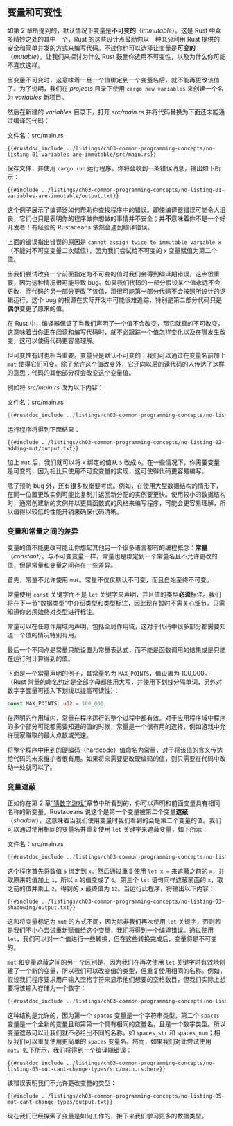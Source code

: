 ## 变量和可变性

如第 2 章所提到的，默认情况下变量是**不可变的**（*immutable*）。这是 Rust 中众多精妙之处的其中一个，Rust 的这些设计点鼓励你以一种充分利用 Rust 提供的安全和简单并发的方式来编写代码。不过你也可以选择让变量是**可变的**（*mutable*）。让我们来探讨为什么 Rust 鼓励你选用不可变性，以及为什么你可能不喜欢这样。

当变量不可变时，这意味着一旦一个值绑定到一个变量名后，就不能再更改该值了。为了说明，我们在 *projects* 目录下使用 `cargo new variables` 来创建一个名为 *variables* 新项目。

然后在新建的 *variables* 目录下，打开 *src/main.rs* 并将代码替换为下面还未能通过编译的代码：

<span class="filename">文件名：src/main.rs</span>

```rust,ignore,does_not_compile
{{#rustdoc_include ../listings/ch03-common-programming-concepts/no-listing-01-variables-are-immutable/src/main.rs}}
```

保存文件，并使用 `cargo run` 运行程序。你将会收到一条错误消息，输出如下所示：

```console
{{#include ../listings/ch03-common-programming-concepts/no-listing-01-variables-are-immutable/output.txt}}
```

这个例子展示了编译器如何帮助你查找程序中的错误。即使编译器错误可能令人沮丧，它们也只是表明你的程序做你想做的事情并不安全；并**不**意味着你不是一个好开发者！有经验的 Rustaceans 依然会遇到编译错误。

上面的错误指出错误的原因是 `cannot
assign twice to immutable variable x`（不能对不可变变量二次赋值），因为我们尝试给不可变的 `x` 变量赋值为第二个值。

当我们尝试改变一个前面指定为不可变的值时我们会得到编译期错误，这点很重要，因为这种情况很可能导致 bug。如果我们代码的一部分假设某个值永远不会更改，而代码的另一部分更改了该值，那很可能第一部分代码不会按照所设计的逻辑运行。这个 bug 的根源在实际开发中可能很难追踪，特别是第二部分代码只是**偶尔**变更了原来的值。

在 Rust 中，编译器保证了当我们声明了一个值不会改变，那它就真的不可改变。这意味着当你正在阅读和编写代码时，就不必跟踪一个值怎样变化以及在哪发生改变，这可以使得代码更容易理解。

但可变性有时也相当重要。变量只是默认不可变的；我们可以通过在变量名前加上 `mut` 使得它们可变。除了允许这个值改变外，它还向以后的读代码的人传达了这样的意思：代码的其他部分将会改变这个变量值。

例如将 *src/main.rs* 改为以下内容：

<span class="filename">文件名：src/main.rs</span>

```rust
{{#rustdoc_include ../listings/ch03-common-programming-concepts/no-listing-02-adding-mut/src/main.rs}}
```

运行程序将得到下面结果：

```console
{{#include ../listings/ch03-common-programming-concepts/no-listing-02-adding-mut/output.txt}}
```

加上 `mut` 后，我们就可以将 `x` 绑定的值从 `5` 改成 `6`。在一些情况下，你需要变量是可变的，因为相比只使用不可变变量的实现，这可使得代码更容易编写。

除了预防 bug 外，还有很多权衡要考虑。例如，在使用大型数据结构的情形下，在同一位置更改实例可能比复制并返回新分配的实例要更快。使用较小的数据结构时，通常创建新的实例并以更具函数式的风格来编写程序，可能会更容易理解，所以值得以较低的性能开销来确保代码清晰。

### 变量和常量之间的差异

变量的值不能更改可能让你想起其他另一个很多语言都有的编程概念：**常量**（*constant*）。与不可变变量一样，常量也是绑定到一个常量名且不允许更改的值，但是常量和变量之间存在一些差异。

首先，常量不允许使用 `mut`。常量不仅仅默认不可变，而且自始至终不可变。

常量使用 `const` 关键字而不是 `let` 关键字来声明，并且值的类型**必须**标注。我们将在下一节[“数据类型”][data-types]<!-- ignore
-->中介绍类型和类型标注，因此现在暂时不需关心细节。只需知道你必须始终对类型进行标注。

常量可以在任意作用域内声明，包括全局作用域，这对于代码中很多部分都需要知道一个值的情况特别有用。

最后一个不同点是常量只能设置为常量表达式，而不能是函数调用的结果或是只能在运行时计算得到的值。

下面是一个常量声明的例子，其常量名为 `MAX_POINTS`，值设置为 100,000。（Rust 常量的命名约定是全部字母都使用大写，并使用下划线分隔单词，另外对数字字面量可插入下划线以提高可读性）：

```rust
const MAX_POINTS: u32 = 100_000;
```

在声明的作用域内，常量在程序运行的整个过程中都有效。对于应用程序域中程序的多个部分可能都需要知道的值的时候，常量是一个很有用的选择，例如游戏中允许玩家赚取的最大点数或光速。

将整个程序中用到的硬编码（hardcode）值命名为常量，对于将该值的含义传达给代码的未来维护者很有用。如果将来需要更改硬编码的值，则只需要在代码中改动一处就可以了。

### 变量遮蔽

正如你在第 2 章[“猜数字游戏”][comparing-the-guess-to-the-secret-number]<!-- ignore -->章节中所看到的，你可以声明和前面变量具有相同名称的新变量。Rustaceans 说这个是第一个变量被第二个变量**遮蔽**（*shadow*），这意味着当我们使用变量时我们看到的会是第二个变量的值。我们可以通过使用相同的变量名并重复使用 `let` 关键字来遮蔽变量，如下所示：

<span class="filename">文件名：src/main.rs</span>

```rust
{{#rustdoc_include ../listings/ch03-common-programming-concepts/no-listing-03-shadowing/src/main.rs}}
```

这个程序首先将数值 `5` 绑定到 `x`。然后通过重复使用 `let x =` 来遮蔽之前的 `x`，并取原来的值加上 `1`，所以 `x` 的值变成了 `6`。第三个 `let` 语句同样遮蔽前面的 `x`，取之前的值并乘上 `2`，得到的 `x` 最终值为 `12`。当运行此程序，将输出以下内容：

```console
{{#include ../listings/ch03-common-programming-concepts/no-listing-03-shadowing/output.txt}}
```

这和将变量标记为 `mut` 的方式不同，因为除非我们再次使用 `let` 关键字，否则若是我们不小心尝试重新赋值给这个变量，我们将得到一个编译错误。通过使用 `let`，我们可以对一个值进行一些转换，但在这些转换完成后，变量将是不可变的。

`mut` 和变量遮蔽之间的另一个区别是，因为我们在再次使用 `let` 关键字时有效地创建了一个新的变量，所以我们可以改变值的类型，但重复使用相同的名称。例如，假设我们程序要求用户输入空格字符来显示他们想要的空格数目，但我们实际上想要将该输入存储为一个数字：

```rust
{{#rustdoc_include ../listings/ch03-common-programming-concepts/no-listing-04-shadowing-can-change-types/src/main.rs:here}}
```

这种结构是允许的，因为第一个 `spaces` 变量是一个字符串类型，第二个 `spaces` 变量是一个全新的变量且和第第一个具有相同的变量名，且是一个数字类型。所以变量遮蔽可以让我们就不必给出不同的名称，如 `spaces_str` 和 `spaces_num`；相反我们可以重复使用更简单的 `spaces` 变量名。然而，如果我们对此尝试使用 `mut`，如下所示，我们将得到一个编译期错误：

```rust,ignore,does_not_compile
{{#rustdoc_include ../listings/ch03-common-programming-concepts/no-listing-05-mut-cant-change-types/src/main.rs:here}}
```

该错误表明我们不允许更改变量的类型：

```console
{{#include ../listings/ch03-common-programming-concepts/no-listing-05-mut-cant-change-types/output.txt}}
```

现在我们已经探索了变量是如何工作的，接下来我们学习更多的数据类型。

[comparing-the-guess-to-the-secret-number]:
ch02-00-guessing-game-tutorial.html#比较猜测的数字和秘密数字
[data-types]: ch03-02-data-types.html#数据类型

